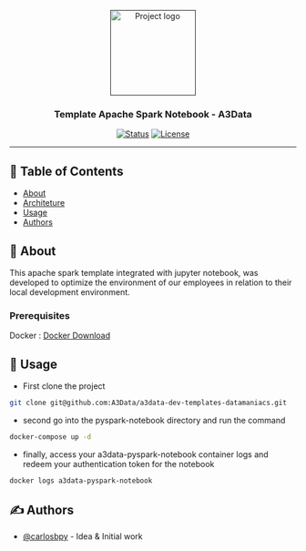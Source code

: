 <p align="center">
  <a href="" rel="noopener">
 <img height=150px src="https://miro.medium.com/max/1024/0*SXvexwZvryFczrIG.png" alt="Project logo"></a>
</p>

<h3 align="center"> Template Apache Spark Notebook - A3Data</h3>

<div align="center">

[![Status](https://img.shields.io/badge/status-active-success.svg)]()
[![License](https://img.shields.io/badge/license-MIT-blue.svg)](/LICENSE)

</div>

---

## 📝 Table of Contents

- [About](#about)
- [Architeture](#architeture)
- [Usage](#usage)
- [Authors](#authors)

## 🧐 About <a name = "about"></a>

This apache spark template integrated with jupyter notebook, was developed to optimize the environment of our employees in relation to their local development environment.


### Prerequisites

Docker : [Docker Download](https://www.docker.com/products/docker-desktop)


## 🎈 Usage <a name="usage"></a>

- First clone the project
```bash
git clone git@github.com:A3Data/a3data-dev-templates-datamaniacs.git
```
- second go into the pyspark-notebook directory and run the command
```bash
docker-compose up -d
```
- finally, access your a3data-pyspark-notebook container logs and redeem your authentication token for the notebook
```bash
docker logs a3data-pyspark-notebook
```

## ✍️ Authors <a name = "authors"></a>

- [@carlosbpy](https://github.com/carlosbpy) - Idea & Initial work
